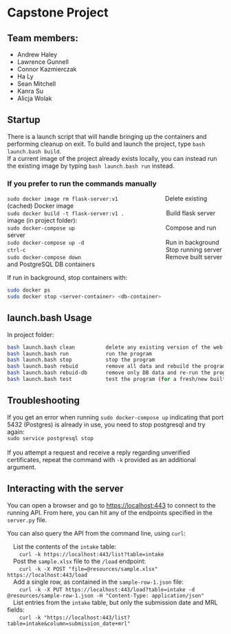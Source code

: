# Capstone Project
 
## Team members:
- Andrew Haley
- Lawrence Gunnell
- Connor Kazmierczak
- Ha Ly
- Sean Mitchell
- Kanra Su
- Alicja Wolak


## Startup

There is a launch script that will handle bringing up the containers and performing cleanup on exit. To build and launch 
the project, type `bash launch.bash build`.\
If a current image of the project already exists locally, you can instead run the existing image by typing `bash launch.bash run` instead.

### If you prefer to run the commands manually

`sudo docker image rm flask-server:v1` &emsp;&emsp;&emsp;&emsp;&emsp;&emsp;&emsp;&nbsp;&nbsp;Delete existing (cached) Docker image  \
`sudo docker build -t flask-server:v1 .`&emsp;&emsp;&emsp;&emsp;&emsp;&emsp;&emsp;Build flask server image (in project folder): \
`sudo docker-compose up` &ensp;&nbsp;&emsp;&emsp;&emsp;&emsp;&emsp;&emsp;&emsp;&emsp;&emsp;&emsp;&emsp;&emsp;&emsp;&emsp;Compose and run server \
`sudo docker-compose up -d`        &nbsp;&emsp;&emsp;&emsp;&emsp;&emsp;&emsp;&emsp;&emsp;&emsp;&emsp;&emsp;&emsp;&emsp;Run in background\
`ctrl-c` &emsp;&emsp;&emsp;&emsp;&emsp;&emsp;&emsp;&emsp;&emsp;&emsp;&emsp;&emsp;&emsp;&emsp;&emsp;&emsp;&emsp;&emsp;&emsp;&emsp;&emsp;&emsp;&emsp;Stop running server \
`sudo docker-compose down` &emsp;&emsp;&emsp;&emsp;&emsp;&emsp;&emsp;&emsp;&emsp;&emsp;&emsp;&emsp;&emsp;&ensp;&nbsp;Remove built server and PostgreSQL DB containers

If run in background, stop containers with:
``` sh
sudo docker ps
sudo docker stop <server-container> <db-container>
```


## launch.bash Usage

In project folder:

``` sh
bash launch.bash clean          delete any existing version of the web server image
bash launch.bash run            run the program
bash launch.bash stop           stop the program
bash launch.bash rebuid         remove all data and rebuild the program
bash launch.bash rebuid-db      remove only DB data and re-run the program
bash launch.bash test           test the program (for a fresh/new built program)
```

## Troubleshooting
If you get an error when running `sudo docker-compose up` indicating that port 5432 (Postgres) is already in use, you need to stop postgresql and try again:\
`sudo service postgresql stop`\
\
If you attempt a request and receive a reply regarding unverified certificates, repeat the command 
with `-k` provided as an additional argument.

## Interacting with the server
You can open a browser and go to [https://localhost:443](https://localhost:443) to connect to the running API. From here, you can hit any of the endpoints specified in the `server.py` file.

You can also query the API from the command line, using `curl`: 

&emsp;List the contents of the `intake` table: \
&emsp;&emsp;`curl -k https://localhost:443/list?table=intake` \
&emsp;Post the `sample.xlsx` file to the `/load` endpoint: \
&emsp;&emsp;`curl -k -X POST "file=@resources/sample.xlsx" https://localhost:443/load` \
&emsp;Add a single row, as contained in the `sample-row-1.json` file: \
&emsp;&emsp;`curl -k -X PUT https://localhost:443/load?table=intake -d @resources/sample-row-1.json -H "Content-Type: application/json"` \
&emsp;List entries from the `intake` table, but only the submission date and MRL fields: \
&emsp;&emsp;`curl -k "https://localhost:443/list?table=intake&column=submission_date+mrl"`

